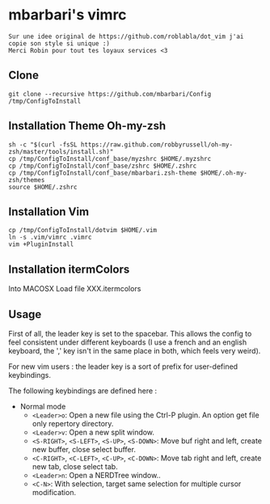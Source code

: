 mbarbari's vimrc
=================

```
Sur une idee original de https://github.com/roblabla/dot_vim j'ai copie son style si unique :)
Merci Robin pour tout tes loyaux services <3
```
## Clone
```
git clone --recursive https://github.com/mbarbari/Config /tmp/ConfigToInstall
```

## Installation Theme Oh-my-zsh
```
sh -c "$(curl -fsSL https://raw.github.com/robbyrussell/oh-my-zsh/master/tools/install.sh)"
cp /tmp/ConfigToInstall/conf_base/myzshrc $HOME/.myzshrc
cp /tmp/ConfigToInstall/conf_base/zshrc $HOME/.zshrc
cp /tmp/ConfigToInstall/conf_base/mbarbari.zsh-theme $HOME/.oh-my-zsh/themes
source $HOME/.zshrc
```

## Installation Vim

```shell
cp /tmp/ConfigToInstall/dotvim $HOME/.vim
ln -s .vim/vimrc .vimrc
vim +PluginInstall
```

## Installation itermColors

Into MACOSX Load file XXX.itermcolors

## Usage

First of all, the leader key is set to the spacebar. This allows the config
to feel consistent under different keyboards (I use a french and an english
keyboard, the ',' key isn't in the same place in both, which feels very weird).

For new vim users : the leader key is a sort of prefix for user-defined
keybindings.

The following keybindings are defined here :

- Normal mode
  - `<Leader>o`: Open a new file using the Ctrl-P plugin. An option get file only repertory directory.
  - `<Leader>v`: Open a new split window.
  - `<S-RIGHT>`, `<S-LEFT>`, `<S-UP>`, `<S-DOWN>`: Move buf right and left, create new buffer, close select buffer.
  - `<C-RIGHT>`, `<C-LEFT>`, `<C-UP>`, `<C-DOWN>`: Move tab right and left, create new tab, close select tab.
  - `<Leader>n`: Open a NERDTree window..
  - `<C-N>`: With selection, target same selection for multiple cursor modification.

